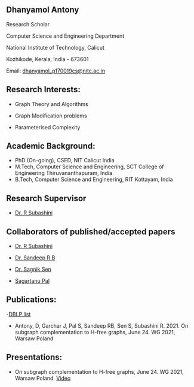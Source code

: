## Dhanyamol Antony

Research Scholar

Computer Science and Engineering Department

National Institute of Technology, Calicut

Kozhikode, Kerala, India - 673601 

Email: dhanyamol_p170019cs@nitc.ac.in

## Research Interests:

* Graph Theory and Algorithms

* Graph Modification problems

* Parameterised Complexity


## Academic Background:

 * PhD (On-going), CSED, NIT Calicut India
 * M.Tech, Computer Science and Engineering, SCT College of Engineering Thiruvananthapuram, India
 * B.Tech, Computer Science and Engineering, RIT Kottayam, India

##  Research Supervisor

* [Dr. R Subashini](https://people.cse.nitc.ac.in/subhashini/)

##  Collaborators of published/accepted papers

* [Dr. R Subashini](https://people.cse.nitc.ac.in/subhashini/)

* [Dr. Sandeep R B](https://sites.google.com/site/homepagesandeeprb/home)

* [Dr. Sagnik Sen](https://homepages.iitdh.ac.in/~sen/research.html)

* [Sagartanu Pal](https://www.researchgate.net/profile/Sagartanu-Pal)



## Publications:

-[DBLP list](https://dblp.org/pid/287/4769.html)

* Antony, D, Garchar J, Pal S, Sandeep RB, Sen S, Subashini R. 2021. On subgraph complementation to H-free graphs, June 24. WG 2021, Warsaw Poland

## Presentations:

* On subgraph complementation to H-free graphs, June 24. WG 2021, Warsaw Poland. [Video](https://www.youtube.com/watch?v=AHqdMcIjMlY)



